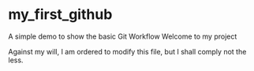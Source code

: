 # my_first_github
A simple demo to show the basic Git Workflow
Welcome to my project

Against my will, I am ordered to modify this file, but I shall comply not the less.